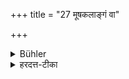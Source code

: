 +++
title = "27 मूषकलाङ्गं वा"

+++

<details><summary>Bühler</summary>

27. Nor (that in which) excrements or limbs of a mouse (are found),
</details>

<details><summary>हरदत्त-टीका</summary>

## सूत्रम्
मूषिकलाङ्गं वा ॥ २७ ॥  
## टिप्पनी
पूर्ववत्सम्बन्धः । **मूषिकला** मूषिकपूरीषम् । **अङ्गं** वा । समस्तमपि मूषिकग्रहणं सम्बध्यते । यस्मिन्नन्ने मूषिकस्याङ्गं पुच्छपादादि भवति तदप्यभोज्यम् ॥ २७॥
</details>
